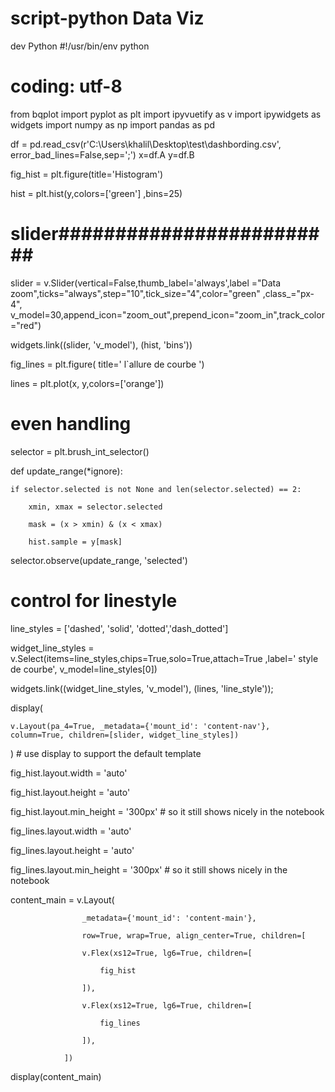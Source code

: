 # script-python Data Viz
dev Python
#!/usr/bin/env python
# coding: utf-8
from bqplot import pyplot as plt
import ipyvuetify as v
import ipywidgets as widgets
import numpy as np
import pandas as pd

df = pd.read_csv(r'C:\Users\khalil\Desktop\test\dashbording.csv', error_bad_lines=False,sep=';')
x=df.A
y=df.B

fig_hist = plt.figure(title='Histogram')

hist = plt.hist(y,colors=['green'] ,bins=25)

# slider#########################

slider = v.Slider(vertical=False,thumb_label='always',label ="Data zoom",ticks="always",step="10",tick_size="4",color="green" ,class_="px-4", v_model=30,append_icon="zoom_out",prepend_icon="zoom_in",track_color="red")

widgets.link((slider, 'v_model'), (hist, 'bins'))

fig_lines = plt.figure( title=' l`allure de courbe ')

lines = plt.plot(x, y,colors=['orange'])
# even handling

selector = plt.brush_int_selector()

def update_range(*ignore):

    if selector.selected is not None and len(selector.selected) == 2:

        xmin, xmax = selector.selected

        mask = (x > xmin) & (x < xmax)

        hist.sample = y[mask]

selector.observe(update_range, 'selected')        

# control for linestyle

line_styles = ['dashed', 'solid', 'dotted','dash_dotted']

widget_line_styles = v.Select(items=line_styles,chips=True,solo=True,attach=True ,label=' style de courbe', v_model=line_styles[0])

widgets.link((widget_line_styles, 'v_model'), (lines, 'line_style'));



display(

    v.Layout(pa_4=True, _metadata={'mount_id': 'content-nav'}, column=True, children=[slider, widget_line_styles])

)  # use display to support the default template 

fig_hist.layout.width = 'auto'

fig_hist.layout.height = 'auto'

fig_hist.layout.min_height = '300px' # so it still shows nicely in the notebook

fig_lines.layout.width = 'auto'

fig_lines.layout.height = 'auto'

fig_lines.layout.min_height = '300px' # so it still shows nicely in the notebook

content_main =  v.Layout(

                    _metadata={'mount_id': 'content-main'},

                    row=True, wrap=True, align_center=True, children=[

                    v.Flex(xs12=True, lg6=True, children=[

                        fig_hist

                    ]),

                    v.Flex(xs12=True, lg6=True, children=[

                        fig_lines

                    ]),

                ])

display(content_main)
